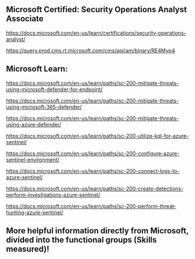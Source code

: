 Microsoft Certified: Security Operations Analyst Associate
-------------------
https://docs.microsoft.com/en-us/learn/certifications/security-operations-analyst/

https://query.prod.cms.rt.microsoft.com/cms/api/am/binary/RE4Myp4

Microsoft Learn:
-------------------

https://docs.microsoft.com/en-us/learn/paths/sc-200-mitigate-threats-using-microsoft-defender-for-endpoint/

https://docs.microsoft.com/en-us/learn/paths/sc-200-mitigate-threats-using-microsoft-365-defender/

https://docs.microsoft.com/en-us/learn/paths/sc-200-mitigate-threats-using-azure-defender/

https://docs.microsoft.com/en-us/learn/paths/sc-200-utilize-kql-for-azure-sentinel/

https://docs.microsoft.com/en-us/learn/paths/sc-200-configure-azure-sentinel-environment/

https://docs.microsoft.com/en-us/learn/paths/sc-200-connect-logs-to-azure-sentinel/

https://docs.microsoft.com/en-us/learn/paths/sc-200-create-detections-perform-investigations-azure-sentinel/

https://docs.microsoft.com/en-us/learn/paths/sc-200-perform-threat-hunting-azure-sentinel/

More helpful information directly from Microsoft, divided into the functional groups (Skills measured)!
-------------------

